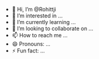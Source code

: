 - 👋 Hi, I’m @Rohittji
- 👀 I’m interested in ...
- 🌱 I’m currently learning ...
- 💞️ I’m looking to collaborate on ...
- 📫 How to reach me ...
- 😄 Pronouns: ...
- ⚡ Fun fact: ...

<!---
Rohittji/Rohittji is a ✨ special ✨ repository because its `README.md` (this file) appears on your GitHub profile.
You can click the Preview link to take a look at your changes.
--->
